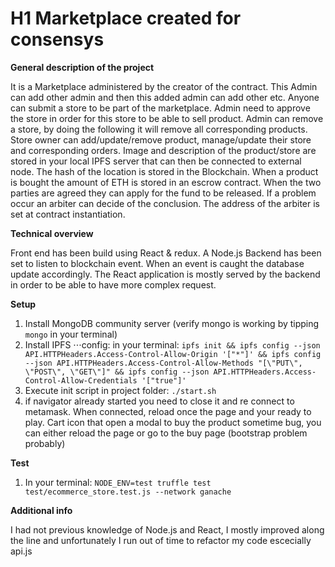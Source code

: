 # H1 Marketplace created for consensys

**General description of the project**

It is a Marketplace administered by the creator of the contract. This Admin can add other admin and then this added admin can add other etc. Anyone can submit a store to be part of the marketplace. Admin need to approve the store in order for this store to be able to sell product. Admin can remove a store, by doing the following it will remove all corresponding products. Store owner can add/update/remove product, manage/update their store and corresponding orders. Image and description of the product/store are stored in your local IPFS server that can then be connected to external node. The hash of the location is stored in the Blockchain. When a product is bought the amount of ETH is stored in an escrow contract. When the two parties are agreed they can apply for the fund to be released. If a problem occur an arbiter can decide of the conclusion. The address of the arbiter is set at contract instantiation.

**Technical overview**

Front end has been build using React & redux. A Node.js Backend has been set to listen to blockchain event. When an event is caught the database update accordingly. The React application is mostly served by the backend in order to be able to have more complex request.

**Setup**

1. Install MongoDB community server (verify mongo is working by tipping `mongo` in your terminal)
2. Install IPFS
   ⋅⋅⋅config: in your terminal: `ipfs init && ipfs config --json API.HTTPHeaders.Access-Control-Allow-Origin '["*"]' && ipfs config --json API.HTTPHeaders.Access-Control-Allow-Methods "[\"PUT\", \"POST\", \"GET\"]" && ipfs config --json API.HTTPHeaders.Access-Control-Allow-Credentials '["true"]'`
3. Execute init script in project folder: `./start.sh`
4. if navigator already started you need to close it and re connect to metamask. When connected, reload once the page and your ready to play. Cart icon that open a modal to buy the product sometime bug, you can either reload the page or go to the buy page (bootstrap problem probably)

**Test**

1. In your terminal: `NODE_ENV=test truffle test test/ecommerce_store.test.js --network ganache`


**Additional info**

I had not previous knowledge of Node.js and React, I mostly improved along the line and unfortunately I run out of time to refactor my code escecially api.js
